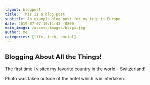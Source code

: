 ```yaml
---
layout: blogpost
title:  This is a blog post
subtitle: An example blog post for my trip in Europe.
date: 2019-07-07 10:14:43 -0800
main_image: /assets/images/blog1.jpg
author: Me
categories: [life, tech, social]
---
```

## Blogging About All the Things!

The first time I visited my favorite country in the world - Switzerland!

Photo was taken outside of the hotel which is in interlaken. 